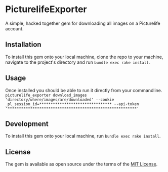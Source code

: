 # PicturelifeExporter

A simple, hacked together gem for downloading all images on a Picturelife account.

## Installation

To install this gem onto your local machine, clone the repo to your machine, navigate to the project's directory and run `bundle exec rake install`.

## Usage
Once installed you should be able to run it directly from your commandline.
`picturelife_exporter download_images 'directory/where/images/are/downloaded' --cookie _pl_session_id=******************************** --api-token '*********************************************************'`

## Development

To install this gem onto your local machine, run `bundle exec rake install`. 

## License

The gem is available as open source under the terms of the [MIT License](http://opensource.org/licenses/MIT).

